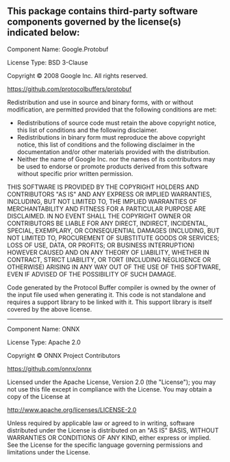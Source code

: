 This package contains third-party software components governed by the license(s) indicated below:
---------

Component Name: Google.Protobuf

License Type: BSD 3-Clause

Copyright © 2008 Google Inc.  All rights reserved.

https://github.com/protocolbuffers/protobuf

Redistribution and use in source and binary forms, with or without
modification, are permitted provided that the following conditions are
met:
  * Redistributions of source code must retain the above copyright
notice, this list of conditions and the following disclaimer.
  * Redistributions in binary form must reproduce the above
copyright notice, this list of conditions and the following disclaimer
in the documentation and/or other materials provided with the
distribution.
  * Neither the name of Google Inc. nor the names of its
contributors may be used to endorse or promote products derived from
this software without specific prior written permission.

THIS SOFTWARE IS PROVIDED BY THE COPYRIGHT HOLDERS AND CONTRIBUTORS
"AS IS" AND ANY EXPRESS OR IMPLIED WARRANTIES, INCLUDING, BUT NOT
LIMITED TO, THE IMPLIED WARRANTIES OF MERCHANTABILITY AND FITNESS FOR
A PARTICULAR PURPOSE ARE DISCLAIMED. IN NO EVENT SHALL THE COPYRIGHT
OWNER OR CONTRIBUTORS BE LIABLE FOR ANY DIRECT, INDIRECT, INCIDENTAL,
SPECIAL, EXEMPLARY, OR CONSEQUENTIAL DAMAGES (INCLUDING, BUT NOT
LIMITED TO, PROCUREMENT OF SUBSTITUTE GOODS OR SERVICES; LOSS OF USE,
DATA, OR PROFITS; OR BUSINESS INTERRUPTION) HOWEVER CAUSED AND ON ANY
THEORY OF LIABILITY, WHETHER IN CONTRACT, STRICT LIABILITY, OR TORT
(INCLUDING NEGLIGENCE OR OTHERWISE) ARISING IN ANY WAY OUT OF THE USE
OF THIS SOFTWARE, EVEN IF ADVISED OF THE POSSIBILITY OF SUCH DAMAGE.

Code generated by the Protocol Buffer compiler is owned by the owner
of the input file used when generating it.  This code is not
standalone and requires a support library to be linked with it.  This
support library is itself covered by the above license.

---------

Component Name: ONNX

License Type: Apache 2.0

Copyright © ONNX Project Contributors

https://github.com/onnx/onnx

Licensed under the Apache License, Version 2.0 (the "License");
you may not use this file except in compliance with the License.
You may obtain a copy of the License at

http://www.apache.org/licenses/LICENSE-2.0

Unless required by applicable law or agreed to in writing, software
distributed under the License is distributed on an "AS IS" BASIS,
WITHOUT WARRANTIES OR CONDITIONS OF ANY KIND, either express or implied.
See the License for the specific language governing permissions and
limitations under the License.
